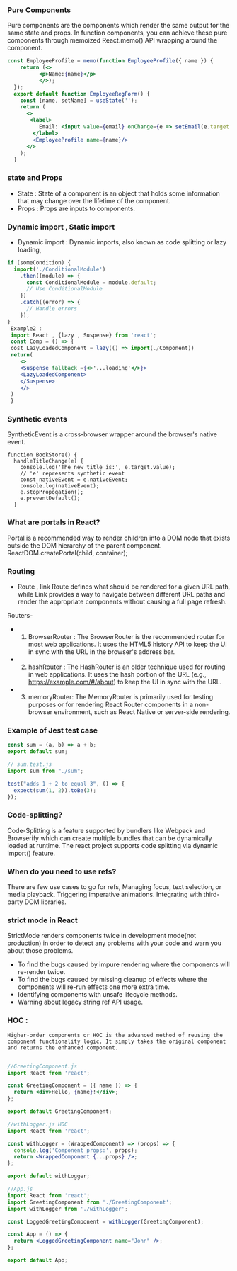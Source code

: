 ### Pure Components
Pure components are the components which render the same output for the same state and props. 
In function components, you can achieve these pure components through memoized React.memo() API wrapping around the component.

```jsx
const EmployeeProfile = memo(function EmployeeProfile({ name }) {
    return (<>
          <p>Name:{name}</p>
          </>);
  });
  export default function EmployeeRegForm() {
    const [name, setName] = useState('');
    return (
      <>
       <label>
          Email: <input value={email} onChange={e => setEmail(e.target.value)} />
        </label>
        <EmployeeProfile name={name}/>
      </>
    );
  }
```

### state and Props
- State : State of a component is an object that holds some information that may change over the lifetime of the component. 
- Props : Props are inputs to components.

### Dynamic import , Static import
- Dynamic import : Dynamic imports, also known as code splitting or lazy loading, 
```jsx
if (someCondition) {
  import('./ConditionalModule')
    .then((module) => {
      const ConditionalModule = module.default;
      // Use ConditionalModule
    })
    .catch((error) => {
      // Handle errors
    });
}
 Example2 :
 import React , {lazy , Suspense} from 'react';
 const Comp = () => {
 cost LazyLoadedComponent = lazy(() => import(./Component))
 return(
    <>
    <Suspense fallback ={<>'...loading'</>}>
    <LazyLoadedComponent>
    </Suspense>
    </>
 )
 }
```

### Synthetic events 
SyntheticEvent is a cross-browser wrapper around the browser's native event.

```
function BookStore() {
  handleTitleChange(e) {
    console.log('The new title is:', e.target.value);
    // 'e' represents synthetic event
    const nativeEvent = e.nativeEvent;
    console.log(nativeEvent);
    e.stopPropogation();
    e.preventDefault();
  }
  ```

### What are portals in React?

Portal is a recommended way to render children into a DOM node that exists outside the DOM hierarchy of the parent component.
ReactDOM.createPortal(child, container);

### Routing

- Route , link
Route defines what should be rendered for a given URL path, while Link provides a way to navigate between different URL paths and render the appropriate components without causing a full page refresh.

Routers-

- 1. BrowserRouter : The BrowserRouter is the recommended router for most web applications. It uses the HTML5 history API to keep the UI in sync with the URL in the browser's address bar.
- 2. hashRouter : The HashRouter is an older technique used for routing in web applications. It uses the hash portion of the URL (e.g., https://example.com/#/about) to keep the UI in sync with the URL. 
- 3. memoryRouter: The MemoryRouter is primarily used for testing purposes or for rendering React Router components in a non-browser environment, such as React Native or server-side rendering.

### Example of Jest test case
```javascript
const sum = (a, b) => a + b;
export default sum;

// sum.test.js
import sum from "./sum";

test("adds 1 + 2 to equal 3", () => {
  expect(sum(1, 2)).toBe(3);
});
```
### Code-splitting?
Code-Splitting is a feature supported by bundlers like Webpack and Browserify which can create multiple bundles that can be dynamically loaded at runtime. The react project supports code splitting via dynamic import() feature.

### When do you need to use refs?
There are few use cases to go for refs,
Managing focus, text selection, or media playback.
Triggering imperative animations.
Integrating with third-party DOM libraries.

### strict mode in React
StrictMode renders components twice in development mode(not production) in order to detect any problems with your code and warn you about those problems. 
- To find the bugs caused by impure rendering where the components will re-render twice.
- To find the bugs caused by missing cleanup of effects where the components will re-run effects one more extra time.
- Identifying components with unsafe lifecycle methods.
- Warning about legacy string ref API usage.

### HOC :

	Higher-order components or HOC is the advanced method of reusing the component functionality logic. It simply takes the original component and returns the enhanced component.
```jsx

//GreetingComponent.js
import React from 'react';

const GreetingComponent = ({ name }) => {
  return <div>Hello, {name}!</div>;
};

export default GreetingComponent;

//withLogger.js HOC
import React from 'react';

const withLogger = (WrappedComponent) => (props) => {
  console.log('Component props:', props);
  return <WrappedComponent {...props} />;
};

export default withLogger;

//App.js
import React from 'react';
import GreetingComponent from './GreetingComponent';
import withLogger from './withLogger';

const LoggedGreetingComponent = withLogger(GreetingComponent);

const App = () => {
  return <LoggedGreetingComponent name="John" />;
};

export default App;
```
